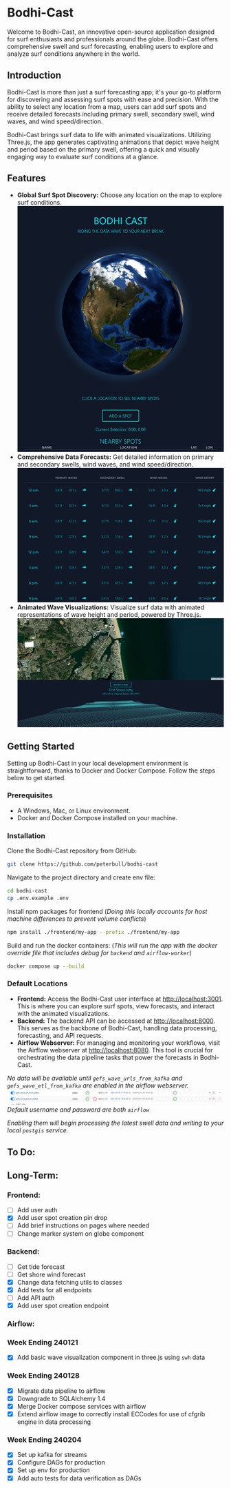 # Bodhi-Cast

Welcome to Bodhi-Cast, an innovative open-source application designed for surf enthusiasts and professionals around the globe. Bodhi-Cast offers comprehensive swell and surf forecasting, enabling users to explore and analyze surf conditions anywhere in the world.

## Introduction

Bodhi-Cast is more than just a surf forecasting app; it's your go-to platform for discovering and assessing surf spots with ease and precision. With the ability to select any location from a map, users can add surf spots and receive detailed forecasts including primary swell, secondary swell, wind waves, and wind speed/direction.

Bodhi-Cast brings surf data to life with animated visualizations. Utilizing Three.js, the app generates captivating animations that depict wave height and period based on the primary swell, offering a quick and visually engaging way to evaluate surf conditions at a glance.

## Features

- **Global Surf Spot Discovery:** Choose any location on the map to explore surf conditions.
  ![alt text](assets/imgs/landing-page.png)
- **Comprehensive Data Forecasts:** Get detailed information on primary and secondary swells, wind waves, and wind speed/direction.
  ![alt text](assets/imgs/swell-table.png)
- **Animated Wave Visualizations:** Visualize surf data with animated representations of wave height and period, powered by Three.js.
  ![alt text](assets/imgs/swell-vis.png)

## Getting Started

Setting up Bodhi-Cast in your local development environment is straightforward, thanks to Docker and Docker Compose. Follow the steps below to get started.

### Prerequisites

- A Windows, Mac, or Linux environment.
- Docker and Docker Compose installed on your machine.

### Installation

Clone the Bodhi-Cast repository from GitHub:

```bash
git clone https://github.com/peterbull/bodhi-cast
```

Navigate to the project directory and create env file:

```bash
cd bodhi-cast
cp .env.example .env
```

Install npm packages for frontend
(_Doing this locally accounts for host machine differences to prevent volume conflicts_)

```bash
npm install ./frontend/my-app --prefix ./frontend/my-app
```

Build and run the docker containers:
(_This will run the app with the docker override file that includes debug for `backend` and `airflow-worker`_)

```bash
docker compose up --build
```

### Default Locations

- **Frontend:** Access the Bodhi-Cast user interface at [http://localhost:3001](http://localhost:3001). This is where you can explore surf spots, view forecasts, and interact with the animated visualizations.
- **Backend:** The backend API can be accessed at [http://localhost:8000](http://localhost:8000). This serves as the backbone of Bodhi-Cast, handling data processing, forecasting, and API requests.
- **Airflow Webserver:** For managing and monitoring your workflows, visit the Airflow webserver at [http://localhost:8080](http://localhost:8080). This tool is crucial for orchestrating the data pipeline tasks that power the forecasts in Bodhi-Cast.

_No data will be available until `gefs_wave_urls_from_kafka` and `gefs_wave_etl_from_kafka` are enabled in the airflow webserver._
![alt text](assets/imgs/enable-dags.png)
_Default username and password are both `airflow`_

_Enabling them will begin processing the latest swell data and writing to your local `postgis` service._

## To Do:

## Long-Term:

### Frontend:

- [ ] Add user auth
- [x] Add user spot creation pin drop
- [ ] Add brief instructions on pages where needed
- [ ] Change marker system on globe component

### Backend:

- [ ] Get tide forecast
- [ ] Get shore wind forecast
- [x] Change data fetching utils to classes
- [x] Add tests for all endpoints
- [ ] Add API auth
- [x] Add user spot creation endpoint

### Airflow:

### Week Ending 240121

- [x] Add basic wave visualization component in three.js using `swh` data

### Week Ending 240128

- [x] Migrate data pipeline to airflow
- [x] Downgrade to SQLAlchemy 1.4
- [x] Merge Docker compose services with airflow
- [x] Extend airflow image to correctly install ECCodes for use of cfgrib engine in data processing

### Week Ending 240204

- [x] Set up kafka for streams
- [x] Configure DAGs for production
- [x] Set up env for production
- [x] Add auto tests for data verification as DAGs

```

```
